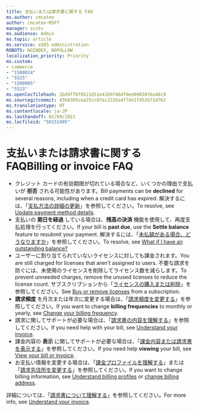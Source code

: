```yaml
---
title: 支払いまたは請求書に関する FAQ
ms.author: cmcatee
author: cmcatee-MSFT
manager: scotv
ms.audience: Admin
ms.topic: article
ms.service: o365-administration
ROBOTS: NOINDEX, NOFOLLOW
localization_priority: Priority
ms.custom:
- commerce
- "1500024"
- "5525"
- "1500005"
- "5523"
ms.openlocfilehash: 2bd9f76f0521d51e41b9746df0ee0983876a48c9
ms.sourcegitcommit: 43b6305cea25cc87ec2226a4f7de1f452671d762
ms.translationtype: HT
ms.contentlocale: ja-JP
ms.lasthandoff: 02/09/2021
ms.locfileid: "50152495"
---
```

# <a name="billing-or-invoice-faq"></a><span data-ttu-id="87ef5-102">支払いまたは請求書に関する FAQ</span><span class="sxs-lookup"><span data-stu-id="87ef5-102">Billing or invoice FAQ</span></span>

- <span data-ttu-id="87ef5-103">クレジット カードの有効期限が切れている場合など、いくつかの理由で支払いが **拒否** される可能性があります。</span><span class="sxs-lookup"><span data-stu-id="87ef5-103">Bill payments can be **declined** for several reasons, including when a credit card has expired.</span></span> <span data-ttu-id="87ef5-104">解決するには、「[支払方法の詳細の更新](https://docs.microsoft.com/microsoft-365/commerce/billing-and-payments/manage-payment-methods#update-payment-method-details)」を参照してください。</span><span class="sxs-lookup"><span data-stu-id="87ef5-104">To resolve, see [Update payment method details](https://docs.microsoft.com/microsoft-365/commerce/billing-and-payments/manage-payment-methods#update-payment-method-details).</span></span>
- <span data-ttu-id="87ef5-105">支払いの **期日を経過** している場合は、**残高の決済** 機能を使用して、再度支払処理を行ってください。</span><span class="sxs-lookup"><span data-stu-id="87ef5-105">If your bill is **past due**, use the **Settle balance** feature to resubmit your payment.</span></span> <span data-ttu-id="87ef5-106">解決するには、「[未払額がある場合、どうなりますか](https://docs.microsoft.com/microsoft-365/commerce/billing-and-payments/pay-for-your-subscription#what-if-i-have-an-outstanding-balance)」を参照してください。</span><span class="sxs-lookup"><span data-stu-id="87ef5-106">To resolve, see [What if I have an outstanding balance?](https://docs.microsoft.com/microsoft-365/commerce/billing-and-payments/pay-for-your-subscription#what-if-i-have-an-outstanding-balance)</span></span>
- <span data-ttu-id="87ef5-107">ユーザーに割り当てられていないライセンスに対しても課金されます。</span><span class="sxs-lookup"><span data-stu-id="87ef5-107">You are still charged for licenses that aren't assigned to users.</span></span> <span data-ttu-id="87ef5-108">不要な請求を防ぐには、未使用のライセンスを削除してライセンス数を減らします。</span><span class="sxs-lookup"><span data-stu-id="87ef5-108">To prevent unneeded charges, remove the unused licenses to reduce the license count.</span></span> <span data-ttu-id="87ef5-109">サブスクリプションから「[ライセンスの購入または削除](https://docs.microsoft.com/microsoft-365/commerce/licenses/buy-licenses)」を参照してください。</span><span class="sxs-lookup"><span data-stu-id="87ef5-109">See [Buy or remove licenses](https://docs.microsoft.com/microsoft-365/commerce/licenses/buy-licenses) from a subscription.</span></span>
- <span data-ttu-id="87ef5-110">**請求頻度** を月次または年次に変更する場合は、「[請求頻度を変更する](https://docs.microsoft.com/microsoft-365/commerce/billing-and-payments/change-payment-frequency)」を参照してください。</span><span class="sxs-lookup"><span data-stu-id="87ef5-110">If you want to change **billing frequencies** to monthly or yearly, see [Change your billing frequency](https://docs.microsoft.com/microsoft-365/commerce/billing-and-payments/change-payment-frequency).</span></span>
- <span data-ttu-id="87ef5-111">請求に関してサポートが必要な場合は、「[請求書の内容を理解する](https://docs.microsoft.com/microsoft-365/commerce/billing-and-payments/understand-your-invoice2)」を参照してください。</span><span class="sxs-lookup"><span data-stu-id="87ef5-111">If you need help with your bill, see [Understand your invoice](https://docs.microsoft.com/microsoft-365/commerce/billing-and-payments/understand-your-invoice2).</span></span>
- <span data-ttu-id="87ef5-112">課金内容の **表示** に関してサポートが必要な場合は、「[課金内容または請求書を表示する](https://docs.microsoft.com/microsoft-365/commerce/billing-and-payments/view-your-bill-or-invoice)」を参照してください。</span><span class="sxs-lookup"><span data-stu-id="87ef5-112">If you need help **viewing** your bill, see [View your bill or invoice](https://docs.microsoft.com/microsoft-365/commerce/billing-and-payments/view-your-bill-or-invoice).</span></span>
- <span data-ttu-id="87ef5-113">お支払い情報を変更する場合は、「[課金プロファイルを理解する](https://docs.microsoft.com/microsoft-365/commerce/billing-and-payments/manage-billing-profiles)」または「[請求先住所を変更する](https://docs.microsoft.com/microsoft-365/commerce/billing-and-payments/change-your-billing-addresses)」を参照してください。</span><span class="sxs-lookup"><span data-stu-id="87ef5-113">If you want to change billing information, see [Understand billing profiles](https://docs.microsoft.com/microsoft-365/commerce/billing-and-payments/manage-billing-profiles) or [change billing address](https://docs.microsoft.com/microsoft-365/commerce/billing-and-payments/change-your-billing-addresses).</span></span>

<span data-ttu-id="87ef5-114">詳細については、「[請求書について理解する](https://docs.microsoft.com/microsoft-365/commerce/billing-and-payments/understand-your-invoice2)」を参照してください。</span><span class="sxs-lookup"><span data-stu-id="87ef5-114">For more info, see [Understand your invoice](https://docs.microsoft.com/microsoft-365/commerce/billing-and-payments/understand-your-invoice2).</span></span>